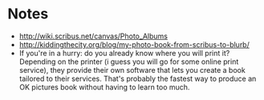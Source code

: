 # Notes

- http://wiki.scribus.net/canvas/Photo_Albums
- http://kiddingthecity.org/blog/my-photo-book-from-scribus-to-blurb/
- If you're in a hurry: do you already know where you will print it? Depending on the printer (i guess you will go for some online print service), they provide their own software that lets you create a book tailored to their services.
That's probably the fastest way to produce an OK pictures book without having to learn too much.
